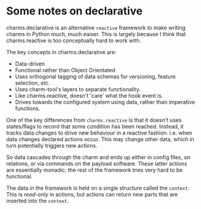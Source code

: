 # Some notes on declarative

charms.declarative is an alternative `reactive` framework to make writing
charms in Python much, much eaiser.  This is largely because I think that
charms.reactive is too conceptually hard to work with.

The key concepts in charms.declarative are:

* Data-driven
* Functional rather than Object Orientated
* Uses orthogonal tagging of data schemas for versioning, feature selection,
  etc.
* Uses charm-tool's layers to separate functionality.
* Like charms.reactive, doesn't 'care' what the hook event is.
* Drives towards the configured system using data, rather than imperative
  functions.

One of the key differences from `charms.reactive` is that it doesn't uses
states/flags to record that some condition has been reached.  Instead, it
tracks data changes to drive new behaviour in a reactive fashion.  i.e. when
data changes declared actions occur.  This may change other data, which in turn
potentially triggers new actions.

So data cascades through the charm and ends up either in config files, on
relations, or via commands on the payload software.  These latter actions are
essentially monadic; the rest of the framework tries very hard to be
functional.

The data in the framework is held on a single structure called the `context`.
This is *read-only* in actions, but actions can return new parts that are
inserted into the `context`.
